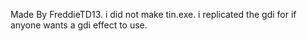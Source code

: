 Made By FreddieTD13.
i did not make tin.exe. i replicated the gdi for if anyone wants a gdi effect to use.
